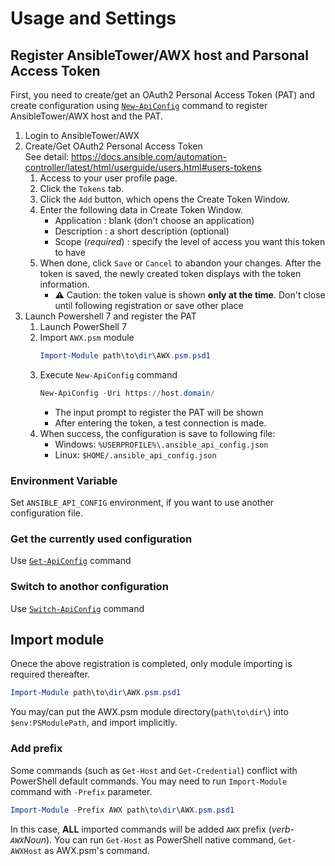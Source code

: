 # Usage and Settings

## Register AnsibleTower/AWX host and Parsonal Access Token

First, you need to create/get an OAuth2 Personal Access Token (PAT) and
create configuration using [`New-ApiConfig`](./cmdlets/New-ApiConfig.md) command to register AnsibleTower/AWX host and the PAT.


 1. Login to AnsibleTower/AWX
 2. Create/Get OAuth2 Personal Access Token  
    See detail: https://docs.ansible.com/automation-controller/latest/html/userguide/users.html#users-tokens
    1. Access to your user profile page.
    2. Click the `Tokens` tab.
    3. Click the `Add` button, which opens the Create Token Window.
    4. Enter the following data in Create Token Window.
        - Application        : blank (don't choose an application)
        - Description        : a short description (optional)
        - Scope (*required*) : specify the level of access you want this token to have
    5. When done, click `Save` or `Cancel` to abandon your changes.
       After the token is saved, the newly created token displays with the token information.
       - ⚠️ Caution: the token value is shown **only at the time**. Don't close until following registration or save other place
 3. Launch Powershell 7 and register the PAT
    1. Launch PowerShell 7
    2. Import `AWX.psm` module
       ```powershell
       Import-Module path\to\dir\AWX.psm.psd1
       ```
    3. Execute `New-ApiConfig` command
       ```powershell
       New-ApiConfig -Uri https://host.domain/
       ```
       - The input prompt to register the PAT will be shown
       - After entering the token, a test connection is made.
    4. When success, the configuration is save to following file:
        - Windows: `%USERPROFILE%\.ansible_api_config.json`
        - Linux: `$HOME/.ansible_api_config.json`


### Environment Variable

Set `ANSIBLE_API_CONFIG` environment, if you want to use another configuration file.

### Get the currently used configuration

Use [`Get-ApiConfig`](./cmdlets/Get-ApiConfig.md) command

### Switch to anothor configuration

Use [`Switch-ApiConfig`](./cmdlets/Switch-ApiConfig.md) command


## Import module

Onece the above registration is completed, only module importing is required thereafter.

```powershell
Import-Module path\to\dir\AWX.psm.psd1
```

You may/can put the AWX.psm module directory(`path\to\dir\`) into `$env:PSModulePath`,
and import implicitly.

### Add prefix

Some commands (such as `Get-Host` and `Get-Credential`) conflict with PowerShell default commands.
You may need to run `Import-Module` command with `-Prefix` parameter.

```powershell
Import-Module -Prefix AWX path\to\dir\AWX.psm.psd1
```
In this case, **ALL** imported commands will be added `AWX` prefix (_verb-`AWX`Noun_).
You can run `Get-Host` as PowerShell native command, `Get-AWXHost` as AWX.psm's command.
